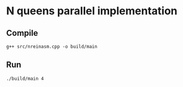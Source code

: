 # N queens parallel implementation

## Compile

```
g++ src/nreinasm.cpp -o build/main
```

## Run

```
./build/main 4
```

